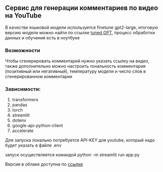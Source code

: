 ## Сервис для генерации комментариев по видео на YouTube

В качестве языковой модели используется finetune gpt2-large, итоговую версию модели можно найти по ссылке [tuned GPT](https://huggingface.co/YakuninVla/youtube_finetuned_gpt2), процесс обработки данных и обучения есть в ноутбуке

### Возможности
Чтобы сгенерировать комментарий нужно указать ссылку на видео, также дополнительно можно настроить тональность комментария (позитивный или негативный), температуру модели и число слов в сгенерированном комментарии

### Зависимости:
1) transformers
2) pandas
3) torch
4) streamlit
5) dotenv
6) google-api-python-client
7) accelerate

Для запуска локально потребуется API-KEY для youtube, который надо будет указать в файле .env

запуск осуществляется командой python -m streamlit run app.py

Версия в облаке доступна по [ссылке](https://huggingface.co/spaces/YakuninVla/YouTube_commentator)
